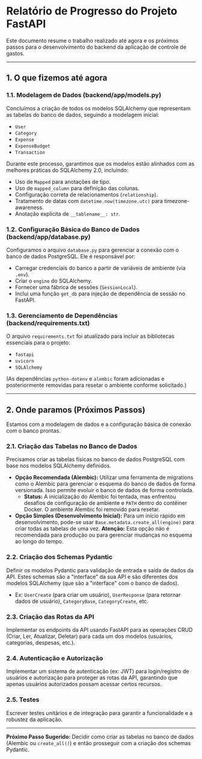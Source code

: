# Relatório de Progresso do Projeto FastAPI

Este documento resume o trabalho realizado até agora e os próximos passos para o desenvolvimento do backend da aplicação de controle de gastos.

---

## 1. O que fizemos até agora

### 1.1. Modelagem de Dados (backend/app/models.py)
Concluímos a criação de todos os modelos SQLAlchemy que representam as tabelas do banco de dados, seguindo a modelagem inicial:
- `User`
- `Category`
- `Expense`
- `ExpenseBudget`
- `Transaction`

Durante este processo, garantimos que os modelos estão alinhados com as melhores práticas do SQLAlchemy 2.0, incluindo:
- Uso de `Mapped` para anotações de tipo.
- Uso de `mapped_column` para definição das colunas.
- Configuração correta de relacionamentos (`relationship`).
- Tratamento de datas com `datetime.now(timezone.utc)` para timezone-awareness.
- Anotação explícita de `__tablename__: str`.

### 1.2. Configuração Básica do Banco de Dados (backend/app/database.py)
Configuramos o arquivo `database.py` para gerenciar a conexão com o banco de dados PostgreSQL. Ele é responsável por:
- Carregar credenciais do banco a partir de variáveis de ambiente (via `.env`).
- Criar o `engine` do SQLAlchemy.
- Fornecer uma fábrica de sessões (`SessionLocal`).
- Inclui uma função `get_db` para injeção de dependência de sessão no FastAPI.

### 1.3. Gerenciamento de Dependências (backend/requirements.txt)
O arquivo `requirements.txt` foi atualizado para incluir as bibliotecas essenciais para o projeto:
- `fastapi`
- `uvicorn`
- `SQLAlchemy`

(As dependências `python-dotenv` e `alembic` foram adicionadas e posteriormente removidas para resetar o ambiente conforme solicitado.)

---

## 2. Onde paramos (Próximos Passos)

Estamos com a modelagem de dados e a configuração básica de conexão com o banco prontas.

### 2.1. Criação das Tabelas no Banco de Dados
Precisamos criar as tabelas físicas no banco de dados PostgreSQL com base nos modelos SQLAlchemy definidos.
- **Opção Recomendada (Alembic):** Utilizar uma ferramenta de migrations como o Alembic para gerenciar o esquema do banco de dados de forma versionada. Isso permite evoluir o banco de dados de forma controlada.
    - **Status:** A inicialização do Alembic foi tentada, mas enfrentou desafios de configuração de ambiente e `PATH` dentro do contêiner Docker. O ambiente Alembic foi removido para resetar.
- **Opção Simples (Desenvolvimento Inicial):** Para um início rápido em desenvolvimento, pode-se usar `Base.metadata.create_all(engine)` para criar todas as tabelas de uma vez. **Atenção:** Esta opção não é recomendada para produção ou para gerenciar mudanças no esquema ao longo do tempo.

### 2.2. Criação dos Schemas Pydantic
Definir os modelos Pydantic para validação de entrada e saída de dados da API. Estes schemas são a "interface" da sua API e são diferentes dos modelos SQLAlchemy (que são a "interface" com o banco de dados).
- Ex: `UserCreate` (para criar um usuário), `UserResponse` (para retornar dados de usuário), `CategoryBase`, `CategoryCreate`, etc.

### 2.3. Criação das Rotas da API
Implementar os endpoints da API usando FastAPI para as operações CRUD (Criar, Ler, Atualizar, Deletar) para cada um dos modelos (usuários, categorias, despesas, etc.).

### 2.4. Autenticação e Autorização
Implementar um sistema de autenticação (ex: JWT) para login/registro de usuários e autorização para proteger as rotas da API, garantindo que apenas usuários autorizados possam acessar certos recursos.

### 2.5. Testes
Escrever testes unitários e de integração para garantir a funcionalidade e a robustez da aplicação.

---

**Próximo Passo Sugerido:**
Decidir como criar as tabelas no banco de dados (Alembic ou `create_all()`) e então prosseguir com a criação dos schemas Pydantic.
